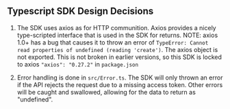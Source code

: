 ## Typescript SDK Design Decisions

1. The SDK uses axios as for HTTP communition. Axios provides a nicely type-scripted interface that is used in the SDK for returns. NOTE: axios 1.0+ has a bug that causes it to throw an error of `TypeError: Cannot read properties of undefined (reading 'create')`. The axios object is not exported. This is not broken in earlier versions, so this SDK is locked to axios `"axios": "0.27.2"` in `package.json`

2. Error handling is done in `src/Error.ts`. The SDK will only thrown an error if the API rejects the request due to a missing access token. Other errors will be caught and swallowed, allowing for the data to return as "undefined".
